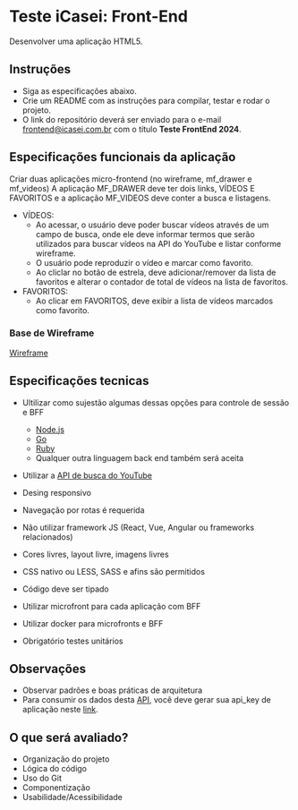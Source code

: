 # Teste iCasei: Front-End
Desenvolver uma aplicação HTML5.

## Instruções
- Siga as especificações abaixo.
- Crie um README com as instruções para compilar, testar e rodar o projeto.
- O link do repositório deverá ser enviado para o e-mail frontend@icasei.com.br com o título **Teste FrontEnd 2024**.

## Especificações funcionais da aplicação
Criar duas aplicações micro-frontend (no wireframe, mf_drawer e mf_videos)
A aplicação MF_DRAWER deve ter dois links, VÍDEOS E FAVORITOS e a aplicação MF_VIDEOS deve conter a busca e listagens.
  - VÍDEOS:
    - Ao acessar, o usuário deve poder buscar vídeos através de um campo de busca, onde ele deve informar termos que serão utilizados para buscar vídeos na API do YouTube e listar conforme wireframe.
    - O usuário pode reproduzir o vídeo e marcar como favorito.
    - Ao cliclar no botão de estrela, deve adicionar/remover da lista de favoritos e alterar o contador de total de vídeos na lista de favoritos.
  - FAVORITOS:
    - Ao clicar em FAVORITOS, deve exibir a lista de vídeos marcados como favorito.

### Base de Wireframe
[Wireframe](/wireframe/wireframe.png)

## Especificações tecnicas
- Ultilizar como sujestão algumas dessas opções para controle de sessão e BFF
  - [Node.js](https://nodejs.org/en/) 
  - [Go](https://go.dev/)
  - [Ruby](https://www.ruby-lang.org/pt/)
  - Qualquer outra linguagem back end também será aceita

- Utilizar a [API de busca do YouTube](https://developers.google.com/youtube/v3/docs/search/list)
- Desing responsivo
- Navegação por rotas é requerida
- Não utilizar framework JS (React, Vue, Angular ou frameworks relacionados)
- Cores livres, layout livre, imagens livres
- CSS nativo ou LESS, SASS e afins são permitidos
- Código deve ser tipado
- Utilizar microfront para cada aplicação com BFF
- Utilizar docker para microfronts e BFF
- Obrigatório testes unitários

## Observações
- Observar padrões e boas práticas de arquitetura 
- Para consumir os dados desta [API](https://developers.google.com/youtube/v3/docs/search/list), você deve gerar sua api_key de aplicação neste [link](https://developers.google.com/youtube/v3/getting-started?hl=pt-br).

## O que será avaliado?
- Organização do projeto
- Lógica do código
- Uso do Git
- Componentização
- Usabilidade/Acessibilidade

